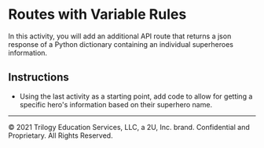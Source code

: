 # Routes with Variable Rules

In this activity, you will add an additional API route that returns a json response of a Python dictionary containing an individual superheroes information.

## Instructions

* Using the last activity as a starting point, add code to allow for getting a specific hero's information based on their superhero name.

---

© 2021 Trilogy Education Services, LLC, a 2U, Inc. brand. Confidential and Proprietary. All Rights Reserved.

